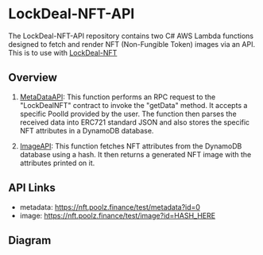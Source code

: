 # LockDeal-NFT-API

The LockDeal-NFT-API repository contains two C# AWS Lambda functions designed to fetch and render NFT (Non-Fungible Token) images via an API.
This is to use with [LockDeal-NFT](https://github.com/The-Poolz/LockDealNFT)

## Overview

1. [MetaDataAPI](https://github.com/The-Poolz/LockDeal-NFT-API/tree/master/src/MetaDataAPI): This function performs an RPC request to the "LockDealNFT" contract to invoke the "getData" method.
It accepts a specific PoolId provided by the user.
The function then parses the received data into ERC721 standard JSON and also stores the specific NFT attributes in a DynamoDB database.

2. [ImageAPI](https://github.com/The-Poolz/LockDeal-NFT-API/tree/master/src/ImageAPI): This function fetches NFT attributes from the DynamoDB database using a hash.
It then returns a generated NFT image with the attributes printed on it.

## API Links

- metadata: https://nft.poolz.finance/test/metadata?id=0
- image: https://nft.poolz.finance/test/image?id=HASH_HERE

## Diagram

<!--![Diagram Image Link](./diagrams/include.puml)-->
